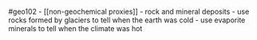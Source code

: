 #geo102 
	- [[non-geochemical proxies]]
		- rock and mineral deposits
		- use rocks formed by glaciers to tell when the earth was cold
		- use evaporite minerals to tell when the climate was hot